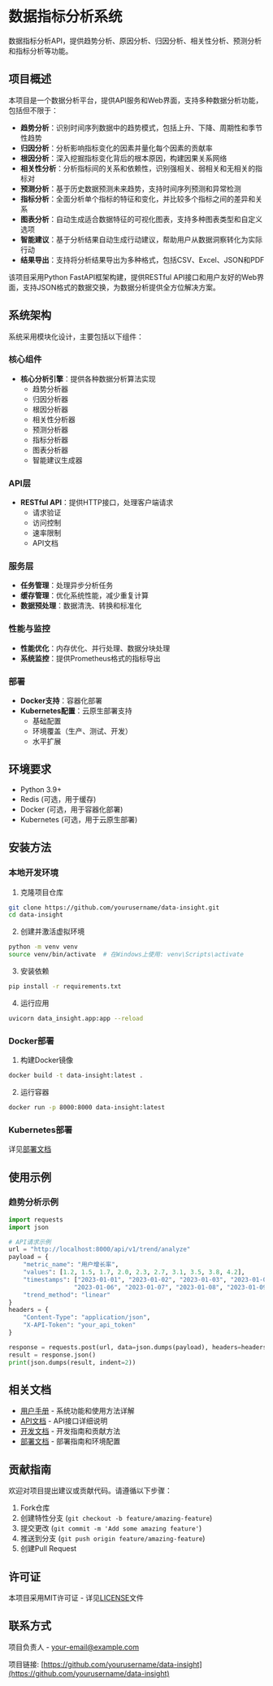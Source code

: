 # 数据指标分析系统

数据指标分析API，提供趋势分析、原因分析、归因分析、相关性分析、预测分析和指标分析等功能。

## 项目概述

本项目是一个数据分析平台，提供API服务和Web界面，支持多种数据分析功能，包括但不限于：

- **趋势分析**：识别时间序列数据中的趋势模式，包括上升、下降、周期性和季节性趋势
- **归因分析**：分析影响指标变化的因素并量化每个因素的贡献率
- **根因分析**：深入挖掘指标变化背后的根本原因，构建因果关系网络
- **相关性分析**：分析指标间的关系和依赖性，识别强相关、弱相关和无相关的指标对
- **预测分析**：基于历史数据预测未来趋势，支持时间序列预测和异常检测
- **指标分析**：全面分析单个指标的特征和变化，并比较多个指标之间的差异和关系
- **图表分析**：自动生成适合数据特征的可视化图表，支持多种图表类型和自定义选项
- **智能建议**：基于分析结果自动生成行动建议，帮助用户从数据洞察转化为实际行动
- **结果导出**：支持将分析结果导出为多种格式，包括CSV、Excel、JSON和PDF

该项目采用Python FastAPI框架构建，提供RESTful API接口和用户友好的Web界面，支持JSON格式的数据交换，为数据分析提供全方位解决方案。

## 系统架构

系统采用模块化设计，主要包括以下组件：

### 核心组件
- **核心分析引擎**：提供各种数据分析算法实现
  - 趋势分析器
  - 归因分析器
  - 根因分析器
  - 相关性分析器
  - 预测分析器
  - 指标分析器
  - 图表分析器
  - 智能建议生成器

### API层
- **RESTful API**：提供HTTP接口，处理客户端请求
  - 请求验证
  - 访问控制
  - 速率限制
  - API文档

### 服务层
- **任务管理**：处理异步分析任务
- **缓存管理**：优化系统性能，减少重复计算
- **数据预处理**：数据清洗、转换和标准化

### 性能与监控
- **性能优化**：内存优化、并行处理、数据分块处理
- **系统监控**：提供Prometheus格式的指标导出

### 部署
- **Docker支持**：容器化部署
- **Kubernetes配置**：云原生部署支持
  - 基础配置
  - 环境覆盖（生产、测试、开发）
  - 水平扩展

## 环境要求

- Python 3.9+
- Redis (可选，用于缓存)
- Docker (可选，用于容器化部署)
- Kubernetes (可选，用于云原生部署)

## 安装方法

### 本地开发环境

1. 克隆项目仓库
```bash
git clone https://github.com/yourusername/data-insight.git
cd data-insight
```

2. 创建并激活虚拟环境
```bash
python -m venv venv
source venv/bin/activate  # 在Windows上使用: venv\Scripts\activate
```

3. 安装依赖
```bash
pip install -r requirements.txt
```

4. 运行应用
```bash
uvicorn data_insight.app:app --reload
```

### Docker部署

1. 构建Docker镜像
```bash
docker build -t data-insight:latest .
```

2. 运行容器
```bash
docker run -p 8000:8000 data-insight:latest
```

### Kubernetes部署

详见[部署文档](./docs/deployment.md)

## 使用示例

### 趋势分析示例

```python
import requests
import json

# API请求示例
url = "http://localhost:8000/api/v1/trend/analyze"
payload = {
    "metric_name": "用户增长率",
    "values": [1.2, 1.5, 1.7, 2.0, 2.3, 2.7, 3.1, 3.5, 3.8, 4.2],
    "timestamps": ["2023-01-01", "2023-01-02", "2023-01-03", "2023-01-04", "2023-01-05", 
                  "2023-01-06", "2023-01-07", "2023-01-08", "2023-01-09", "2023-01-10"],
    "trend_method": "linear"
}
headers = {
    "Content-Type": "application/json",
    "X-API-Token": "your_api_token"
}

response = requests.post(url, data=json.dumps(payload), headers=headers)
result = response.json()
print(json.dumps(result, indent=2))
```

## 相关文档

- [用户手册](./docs/user_manual.md) - 系统功能和使用方法详解
- [API文档](./docs/api/index.md) - API接口详细说明
- [开发文档](./docs/development.md) - 开发指南和贡献方法
- [部署文档](./docs/deployment.md) - 部署指南和环境配置

## 贡献指南

欢迎对项目提出建议或贡献代码。请遵循以下步骤：

1. Fork仓库
2. 创建特性分支 (`git checkout -b feature/amazing-feature`)
3. 提交更改 (`git commit -m 'Add some amazing feature'`)
4. 推送到分支 (`git push origin feature/amazing-feature`)
5. 创建Pull Request

## 许可证

本项目采用MIT许可证 - 详见[LICENSE](LICENSE)文件

## 联系方式

项目负责人 - [your-email@example.com](mailto:your-email@example.com)

项目链接: [https://github.com/yourusername/data-insight](https://github.com/yourusername/data-insight) 